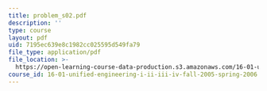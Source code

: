```yaml
---
title: problem_s02.pdf
description: ''
type: course
layout: pdf
uid: 7195ec639e8c1982cc025595d549fa79
file_type: application/pdf
file_location: >-
  https://open-learning-course-data-production.s3.amazonaws.com/16-01-unified-engineering-i-ii-iii-iv-fall-2005-spring-2006/7195ec639e8c1982cc025595d549fa79_problem_s02.pdf
course_id: 16-01-unified-engineering-i-ii-iii-iv-fall-2005-spring-2006
---
```

